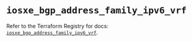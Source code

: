 # `iosxe_bgp_address_family_ipv6_vrf`

Refer to the Terraform Registry for docs: [`iosxe_bgp_address_family_ipv6_vrf`](https://registry.terraform.io/providers/ciscodevnet/iosxe/0.9.3/docs/resources/bgp_address_family_ipv6_vrf).
